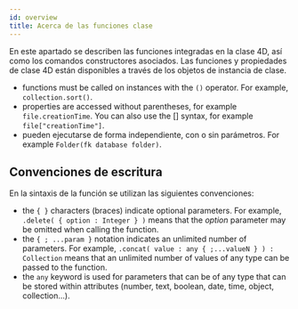 ```yaml
---
id: overview
title: Acerca de las funciones clase
---
```


En este apartado se describen las funciones integradas en la clase 4D, así como los comandos constructores asociados. Las funciones y propiedades de clase 4D están disponibles a través de los objetos de instancia de clase.

- functions must be called on instances with the `()` operator. For example, `collection.sort()`.
- properties are accessed without parentheses, for example `file.creationTime`. You can also use the [] syntax, for example `file["creationTime"]`.
- pueden ejecutarse de forma independiente, con o sin parámetros. For example `Folder(fk database folder)`.

## Convenciones de escritura

En la sintaxis de la función se utilizan las siguientes convenciones:

- the `{ }` characters (braces) indicate optional parameters. For example, `.delete( { option : Integer } )` means that the _option_ parameter may be omitted when calling the function.
- the `{ ; ...param }` notation indicates an unlimited number of parameters. For example, `.concat( value : any { ;...valueN } ) : Collection` means that an unlimited number of values of any type can be passed to the function.
- the `any` keyword is used for parameters that can be of any type that can be stored within attributes (number, text, boolean, date, time, object, collection...).
